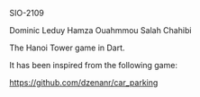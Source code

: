 SIO-2109

Dominic Leduy
Hamza Ouahmmou
Salah Chahibi

The Hanoi Tower game in Dart.

It has been inspired from the following game:

https://github.com/dzenanr/car_parking


